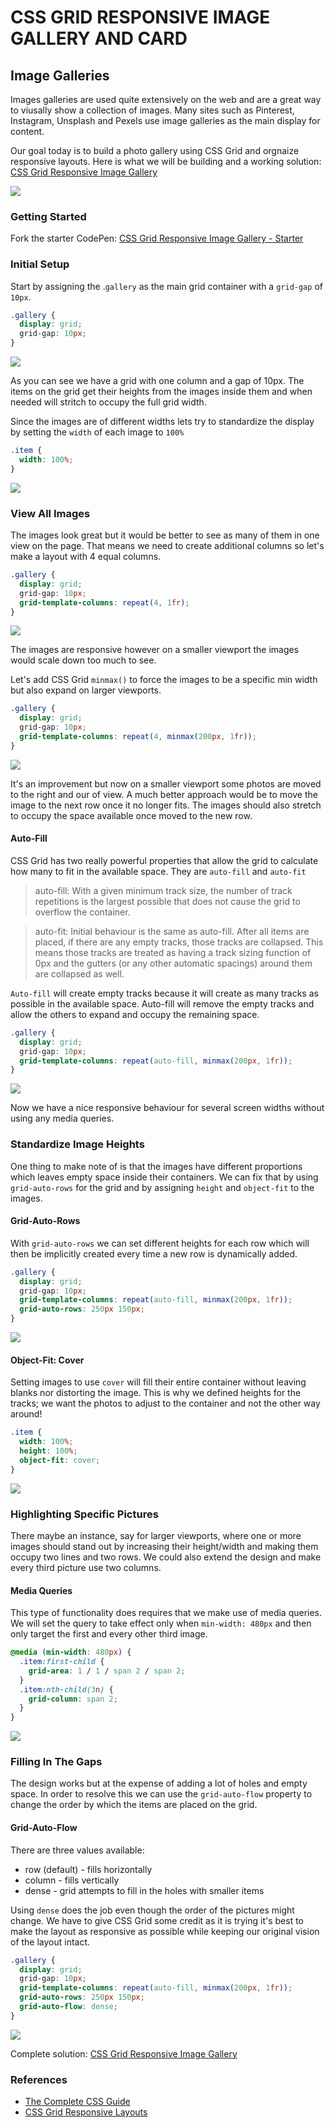# CSS GRID RESPONSIVE IMAGE GALLERY AND CARD

## Image Galleries

Images galleries are used quite extensively on the web and are a great way to viusally show a collection of images. Many sites such as Pinterest, Instagram, Unsplash and Pexels use image galleries as the main display for content.

Our goal today is to build a photo gallery using CSS Grid and orgnaize responsive layouts. Here is what we will be building and a working solution: [CSS Grid Responsive Image Gallery](https://codepen.io/jkeohan/live/WNrYvow)



![](https://i.imgur.com/GBfIEEK.jpg)


### Getting Started

Fork the starter CodePen: [CSS Grid Responsive Image Gallery - Starter](https://codepen.io/jkeohan/pen/zYrMrmZ?editors=1100)

### Initial Setup

Start by assigning the .`gallery` as the main grid container with a `grid-gap` of `10px`. 

```css
.gallery {
  display: grid;
  grid-gap: 10px;
}
```

![](https://i.imgur.com/0VWPaRZ.jpg)

As you can see we have a grid with one column and a gap of 10px. The items on the grid get their heights from the images inside them and when needed will stritch to occupy the full grid width. 

Since the images are of different widths lets try to standardize the display by setting the `width` of each image to `100%`

```css
.item {
  width: 100%;
}
```

![](https://i.imgur.com/FQuOjtQ.jpg)

### View All Images

The images look great but it would be better to see as many of them in one view on the page. That means we need to create additional columns so let's make a layout with 4 equal columns.

```css
.gallery {
  display: grid;
  grid-gap: 10px;
  grid-template-columns: repeat(4, 1fr);
}
```

![](https://i.imgur.com/urnRt2y.jpg)

The images are responsive however on a smaller viewport the images would scale down too much to see.

Let's add CSS Grid `minmax()` to force the images to be a specific min width but also expand on larger viewports.

```css
.gallery {
  display: grid;
  grid-gap: 10px;
  grid-template-columns: repeat(4, minmax(200px, 1fr));
}
```

![](https://i.imgur.com/gK4ozYN.jpg)

It's an improvement but now on a smaller viewport some photos are moved to the right and our of view.  A much better approach would be to move the image to the next row once it no longer fits.  The images should also stretch to occupy the space available once moved to the new row.

#### Auto-Fill

CSS Grid has two really powerful properties that allow the grid to calculate how many to fit in the available space. They are `auto-fill` and `auto-fit`

> auto-fill: With a given minimum track size, the number of track repetitions is the largest possible that does not cause the grid to overflow the container.

> auto-fit: Initial behaviour is the same as auto-fill.
> After all items are placed, if there are any empty tracks, those tracks are collapsed. This means those tracks are treated as having a track sizing function of 0px and the gutters (or any other automatic spacings) around them are collapsed as well.

`Auto-fill` will create empty tracks because it will create as many tracks as possible in the available space. Auto-fill will remove the empty tracks and allow the others to expand and occupy the remaining space.

```css
.gallery {
  display: grid;
  grid-gap: 10px;
  grid-template-columns: repeat(auto-fill, minmax(200px, 1fr));
}
```

![](https://i.imgur.com/fmA6ub1.jpg)

Now we have a nice responsive behaviour for several screen widths without using any media queries.

### Standardize Image Heights

One thing to make note of is that the images have different proportions which leaves empty space inside their containers. We can fix that by using `grid-auto-rows` for the grid and by assigning `height` and `object-fit` to the images.

#### Grid-Auto-Rows

With `grid-auto-rows` we can set different heights for each row which will then be implicitly created every time a new row is dynamically added.

```css
.gallery {
  display: grid;
  grid-gap: 10px;
  grid-template-columns: repeat(auto-fill, minmax(200px, 1fr));
  grid-auto-rows: 250px 150px;
}
```

![](https://i.imgur.com/EmCaGwD.jpg)

#### Object-Fit: Cover

Setting images to use `cover` will fill their entire container without leaving blanks nor distorting the image. This is why we defined heights for the tracks; we want the photos to adjust to the container and not the other way around!

```css
.item {
  width: 100%;
  height: 100%;
  object-fit: cover;
}
```

![](https://i.imgur.com/p0b7Bhy.jpg)

### Highlighting Specific Pictures

There maybe an instance, say for larger viewports, where one or more images should stand out by increasing their height/width and making them occupy two lines and two rows. We could also extend the design and make every third picture use two columns.


#### Media Queries

This type of functionality does requires that we make use of media queries.  We will set the query to take effect only when `min-width: 480px` and then only target the first and every other third image. 

```css
@media (min-width: 480px) {
  .item:first-child {
    grid-area: 1 / 1 / span 2 / span 2;
  }
  .item:nth-child(3n) {
    grid-column: span 2;
  }
}
```

![](https://i.imgur.com/zGUfUz2.jpg)

### Filling In The Gaps

The design works but at the expense of adding a lot of holes and empty space. In order to resolve this we can use the `grid-auto-flow` property to change the order by which the items are placed on the grid.


#### Grid-Auto-Flow
 There are three values available:

- row (default) - fills horizontally
- column - fills vertically
- dense - grid attempts to fill in the holes with smaller items

Using `dense` does the job even though the order of the pictures might change. We have to give CSS Grid some credit as it is trying it's best to make the layout as responsive as possible while keeping our original vision of the layout intact. 

```css
.gallery {
  display: grid;
  grid-gap: 10px;
  grid-template-columns: repeat(auto-fill, minmax(200px, 1fr));
  grid-auto-rows: 250px 150px;
  grid-auto-flow: dense;
}
```

![](https://i.imgur.com/TywW7da.jpg)

Complete solution: [CSS Grid Responsive Image Gallery](https://codepen.io/jkeohan/pen/WNrYvow)

### References

- [The Complete CSS Guide](https://css-tricks.com/snippets/css/complete-guide-grid/)
- [CSS Grid Responsive Layouts](https://medium.com/deemaze-software/css-grid-responsive-layouts-and-components-eee1badd5a2f)
